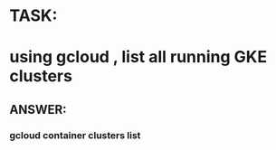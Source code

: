 

# TASK: 
#   using gcloud , list all running GKE clusters

## ANSWER:


### gcloud container clusters list




